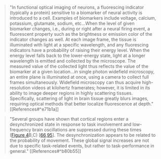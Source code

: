 > "In functional optical imaging of neurons, a fluorescing indicator (typically a protein) sensitive to a biomarker of neural activity is introduced to a cell. Examples of biomarkers include voltage, calcium, potassium, glutamate, sodium, etc...When the level of given biomarker changes, i.e., during or right after a neural firing event, a fluorescent property such as the brightness or emission color of the indicator changes as well. At each image frame, the tissue is illuminated with light at a specific wavelength, and any fluorescing indicators have a probability of raising their energy level. When the energy level falls back to the lower-energy state, light at a longer wavelength is emitted and collected by the microscope. The measured value of the collected light thus reflects the value of the biomarker at a given location...in single photon widefield microscopy, an entire plane is illuminated at once, using a camera to collect full frames simultaneously. Widefield microscopy can thus acquire high-resolution videos at kilohertz framerates; however, it is limited in its ability to image deeper regions in highly scattering tissues. Specifically, scattering of light in brain tissue greatly blurs images, requiring optical methods that better localize fluorescence at depth." [[References#^e71b1a]]  

> "Several groups have shown that cortical regions enter a desynchronized state in response to task involvement and low-frequency brain oscillations are suppressed during these times ([Figure 4](https://www.mdpi.com/2079-7737/11/11/1601#fig_body_display_biology-11-01601-f004)B,C) [[66](https://www.mdpi.com/2079-7737/11/11/1601#B66-biology-11-01601),[95](https://www.mdpi.com/2079-7737/11/11/1601#B95-biology-11-01601)]. The desynchronization appears to be related to the probability of movement. These global signal increases are not due to specific task-related events, but rather to task-performance in general."
> [[References#^b80b55]]

